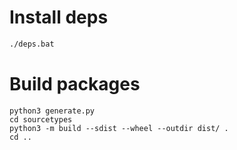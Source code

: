 # Install deps
```bash
./deps.bat
```

# Build packages

```
python3 generate.py
cd sourcetypes
python3 -m build --sdist --wheel --outdir dist/ .
cd ..
```